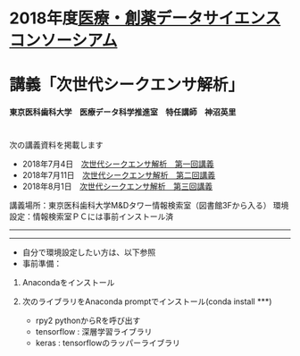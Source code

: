 # 
# 2018年度[医療・創薬データサイエンスコンソーシアム](https://md-dsc.com/)
# 講義「次世代シークエンサ解析」
#### 東京医科歯科大学　医療データ科学推進室　特任講師　神沼英里
#

次の講義資料を掲載します
 - 2018年7月4日　[次世代シークエンサ解析　第一回講義](180704.md)
 - 2018年7月11日　[次世代シークエンサ解析　第二回講義](180711.md)
 - 2018年8月1日　[次世代シークエンサ解析　第三回講義](180801.md)
 
 
講義場所：東京医科歯科大学M&Dタワー情報検索室（図書館3Fから入る）
環境設定：情報検索室ＰＣには事前インストール済

---
---

- 自分で環境設定したい方は、以下参照
- 事前準備： 
1.  Anacondaをインストール
2.  次のライブラリをAnaconda promptでインストール(conda install ***)

    - rpy2  pythonからRを呼び出す
    - tensorflow : 深層学習ライブラリ
    - keras  : tensorflowのラッパーライブラリ

